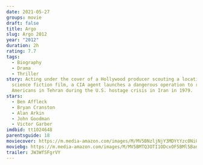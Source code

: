 ```yaml
---
date: 2021-05-27
groups: movie
draft: false
title: Argo
slug: Argo 2012
year: "2012"
duration: 2h
rating: 7.7
tags:
  - Biography
  - Drama
  - Thriller
story: Acting under the cover of a Hollywood producer scouting a location for a
  science fiction film, a CIA agent launches a dangerous operation to rescue six
  Americans in Tehran during the U.S. hostage crisis in Iran in 1979.
stars:
  - Ben Affleck
  - Bryan Cranston
  - Alan Arkin
  - John Goodman
  - Victor Garber
imdbid: tt1024648
parentsguide: 18
moviecover: https://m.media-amazon.com/images/M/MV5BNzljNjY3MDYtYzc0Ni00YjU0LWIyNDUtNTE0ZDRiMGExMjZlXkEyXkFqcGdeQXVyMTMxODk2OTU@._V1_FMjpg_UY720_.jpg
moviebg: https://m.media-amazon.com/images/M/MV5BMTQ3OTI1ODcxOF5BMl5BanBnXkFtZTcwODYzMTQ1OA@@._V1_FMjpg_UX1280_.jpg
trailer: JW3WfSFgrVY
---
```

